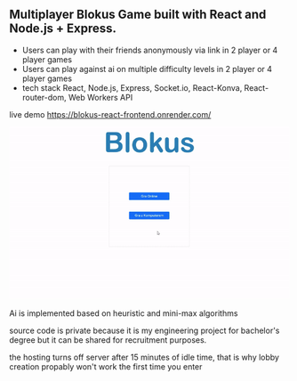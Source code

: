 ## Multiplayer Blokus Game built with React and Node.js + Express.
- Users can play with their friends anonymously via link in 2 player or 4 player games 
- Users can play against ai on multiple difficulty levels in 2 player or 4 player games 
- tech stack React, Node.js, Express, Socket.io, React-Konva, React-router-dom, Web Workers API

live demo https://blokus-react-frontend.onrender.com/

![showCase](showCase.gif)

Ai is implemented based on heuristic and mini-max algorithms

source code is private because it is my engineering project for bachelor's degree but it can be shared for recruitment purposes.

the hosting turns off server after 15 minutes of idle time, that is why lobby creation propably won't work the first time you enter
